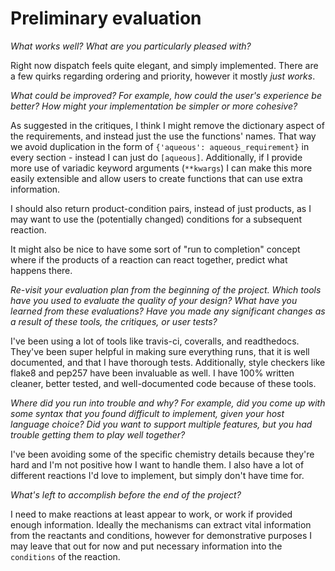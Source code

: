 # Preliminary evaluation

_What works well? What are you particularly pleased with?_

Right now dispatch feels quite elegant, and simply implemented.  There are a few
quirks regarding ordering and priority, however it mostly _just works_.  

_What could be improved? For example, how could the user's experience be better? How might your implementation be simpler or more cohesive?_

As suggested in the critiques, I think I might remove the dictionary aspect of the
requirements, and instead just the use the functions' names.  That way we avoid 
duplication in the form of `{'aqueous': aqueous_requirement}` in every section - 
instead I can just do `[aqueous]`.  Additionally, if I provide more use of
variadic keyword arguments (`**kwargs`) I can make this more easily extensible and
allow users to create functions that can use extra information.

I should also return product-condition pairs, instead of just products, as I may
want to use the (potentially changed) conditions for a subsequent reaction.

It might also be nice to have some sort of "run to completion" concept where if the
products of a reaction can react together, predict what happens there.

_Re-visit your evaluation plan from the beginning of the project. Which tools have you used to evaluate the quality of your design? What have you learned from these evaluations? Have you made any significant changes as a result of these tools, the critiques, or user tests?_

I've been using a lot of tools like travis-ci, coveralls, and readthedocs.  They've
been super helpful in making sure everything runs, that it is well documented, and that
I have thorough tests.  Additionally, style checkers like flake8 and pep257 have been
invaluable as well.  I have 100% written cleaner, better tested, and well-documented
code because of these tools.

_Where did you run into trouble and why? For example, did you come up with some syntax that you found difficult to implement, given your host language choice? Did you want to support multiple features, but you had trouble getting them to play well together?_

I've been avoiding some of the specific chemistry details because they're hard and I'm
not positive how I want to handle them.  I also have a lot of different reactions I'd
love to implement, but simply don't have time for.

_What's left to accomplish before the end of the project?_

I need to make reactions at least appear to work, or work if provided enough information.
Ideally the mechanisms can extract vital information from the reactants and conditions,
however for demonstrative purposes I may leave that out for now and put necessary information
into the `conditions` of the reaction.
